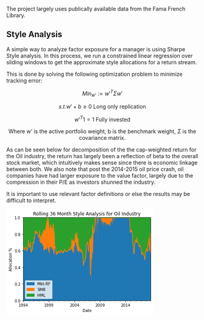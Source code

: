 The project largely uses publically available data from the Fama French Library.

## Style Analysis

A simple way to analyze factor exposure for a manager is using Sharpe Style analysis. In this process, we run a constrained linear regression over sliding windows to get the approximate style allocations for a return stream. 

This is done by solving the following optimization problem to minimize tracking error:

$$Min_{w'}  := {w'}^T\Sigma w'$$

$$s.t. w' + b \geq 0  \text{    Long only replication}$$

$${w'}^T1 = 1  \text{    Fully invested}$$

$$\text{Where w' is the active portfolio weight, b is the benchmark weight, } \Sigma \text{ is the covariance matrix.}$$

As can be seen below for decomposition of the the cap-weighted return for the Oil industry, the return has largely been a reflection of beta to the overall stock market, which intuitively makes sense since there is economic linkage between both. We also note that post the 2014-2015 oil price crash, oil companies have had larger exposure to the value factor, largely due to the compression in their P/E as investors shunned the industry.

It is important to use relevant factor definitions or else the results may be difficult to interpret.

![plot](https://github.com/kholmes42/Finance/blob/main/imgs/styleoil.png)
